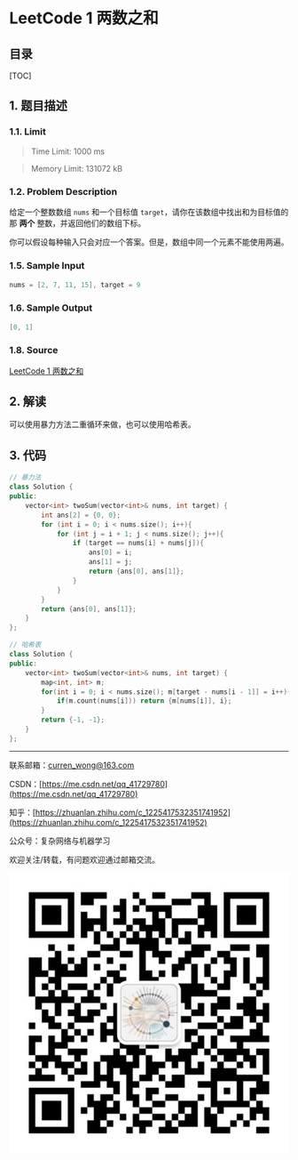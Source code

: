 LeetCode 1 两数之和
===

目录
---

[TOC]

## 1. 题目描述

### 1.1. Limit

>Time Limit: 1000 ms

>Memory Limit: 131072 kB

### 1.2. Problem Description

给定一个整数数组 `nums` 和一个目标值 `target`，请你在该数组中找出和为目标值的那 **两个** 整数，并返回他们的数组下标。

你可以假设每种输入只会对应一个答案。但是，数组中同一个元素不能使用两遍。

### 1.5. Sample Input

```cpp
nums = [2, 7, 11, 15], target = 9
```

### 1.6. Sample Output

```cpp
[0, 1]
```

### 1.8. Source

[LeetCode 1 两数之和](https://leetcode-cn.com/problems/two-sum)

## 2. 解读

可以使用暴力方法二重循环来做，也可以使用哈希表。

## 3. 代码

```cpp
// 暴力法
class Solution {
public:
    vector<int> twoSum(vector<int>& nums, int target) {
        int ans[2] = {0, 0};
        for (int i = 0; i < nums.size(); i++){
            for (int j = i + 1; j < nums.size(); j++){
                if (target == nums[i] + nums[j]){
                    ans[0] = i;
                    ans[1] = j;
                    return {ans[0], ans[1]};
                }
            }
        }
        return {ans[0], ans[1]};
    }
};
```

```cpp
// 哈希表
class Solution {
public:
    vector<int> twoSum(vector<int>& nums, int target) {
        map<int, int> m;
        for(int i = 0; i < nums.size(); m[target - nums[i - 1]] = i++){
            if(m.count(nums[i])) return {m[nums[i]], i};
        }
        return {-1, -1};
    }
};
```

---

联系邮箱：curren_wong@163.com

CSDN：[https://me.csdn.net/qq_41729780](https://me.csdn.net/qq_41729780)

知乎：[https://zhuanlan.zhihu.com/c_1225417532351741952](https://zhuanlan.zhihu.com/c_1225417532351741952)

公众号：复杂网络与机器学习

欢迎关注/转载，有问题欢迎通过邮箱交流。

![二维码](../../../img/WeChat/QRCode.jpg)
